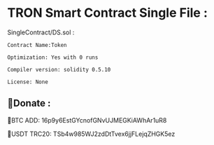 # TRON Smart Contract Single File :
SingleContract/DS.sol :
```
Contract Name:Token

Optimization: Yes with 0 runs

Compiler version: solidity 0.5.10

License: None
```

## 🔰Donate :

🔰BTC ADD:
16p9y6EstGYcnofGNvUJMEGKiAWhAr1uR8

🔰USDT TRC20:
TSb4w985WJ2zdDtTvex6jjFLejqZHGK5ez
